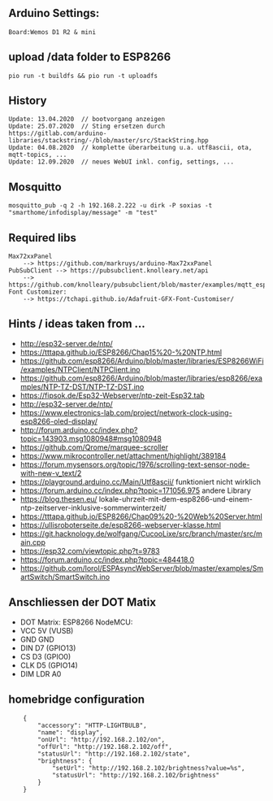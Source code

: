 
## Arduino Settings:
    Board:Wemos D1 R2 & mini

## upload /data folder to ESP8266
`pio run -t buildfs && pio run -t uploadfs`

## History
    Update: 13.04.2020  // bootvorgang anzeigen
    Update: 25.07.2020  // Sting ersetzen durch https://gitlab.com/arduino-libraries/stackstring/-/blob/master/src/StackString.hpp
    Update: 04.08.2020	// komplette überarbeitung u.a. utf8ascii, ota, mqtt-topics, ...
    Update: 12.09.2020	// neues WebUI inkl. config, settings, ...

## Mosquitto
    mosquitto_pub -q 2 -h 192.168.2.222 -u dirk -P soxias -t "smarthome/infodisplay/message" -m "test"

## Required libs
    Max72xxPanel
        --> https://github.com/markruys/arduino-Max72xxPanel
    PubSubClient --> https://pubsubclient.knolleary.net/api
        --> https://github.com/knolleary/pubsubclient/blob/master/examples/mqtt_esp8266/mqtt_esp8266.ino
    Font Customizer:
        --> https://tchapi.github.io/Adafruit-GFX-Font-Customiser/

## Hints / ideas taken from ...
*   http://esp32-server.de/ntp/
*   https://tttapa.github.io/ESP8266/Chap15%20-%20NTP.html
*   https://github.com/esp8266/Arduino/blob/master/libraries/ESP8266WiFi/examples/NTPClient/NTPClient.ino
*   https://github.com/esp8266/Arduino/blob/master/libraries/esp8266/examples/NTP-TZ-DST/NTP-TZ-DST.ino
*   https://fipsok.de/Esp32-Webserver/ntp-zeit-Esp32.tab
*   http://esp32-server.de/ntp/
*   https://www.electronics-lab.com/project/network-clock-using-esp8266-oled-display/
*   http://forum.arduino.cc/index.php?topic=143903.msg1080948#msg1080948
*   https://github.com/Qrome/marquee-scroller
*   https://www.mikrocontroller.net/attachment/highlight/389184
*   https://forum.mysensors.org/topic/1976/scrolling-text-sensor-node-with-new-v_text/2
*   https://playground.arduino.cc/Main/Utf8ascii/         funktioniert nicht wirklich
*   https://forum.arduino.cc/index.php?topic=171056.975   andere Library
*   https://blog.thesen.eu/   lokale-uhrzeit-mit-dem-esp8266-und-einem-ntp-zeitserver-inklusive-sommerwinterzeit/
 *  https://tttapa.github.io/ESP8266/Chap09%20-%20Web%20Server.html
 * 	https://ullisroboterseite.de/esp8266-webserver-klasse.html
 * 	https://git.hacknology.de/wolfgang/CucooLixe/src/branch/master/src/main.cpp
 * 	https://esp32.com/viewtopic.php?t=9783
 * 	https://forum.arduino.cc/index.php?topic=484418.0
 *  https://github.com/lorol/ESPAsyncWebServer/blob/master/examples/SmartSwitch/SmartSwitch.ino

## Anschliessen der DOT Matix
* DOT Matrix:       ESP8266 NodeMCU:
* VCC               5V (VUSB)
* GND               GND
* DIN               D7 (GPIO13)
* CS                D3 (GPIO0)
* CLK               D5 (GPIO14)
* DIM LDR           A0

## homebridge configuration
```	
    {
		"accessory": "HTTP-LIGHTBULB",
		"name": "display",
		"onUrl": "http://192.168.2.102/on",
		"offUrl": "http://192.168.2.102/off",
		"statusUrl": "http://192.168.2.102/state",
		"brightness": {
			"setUrl": "http://192.168.2.102/brightness?value=%s",
			"statusUrl": "http://192.168.2.102/brightness"
		}
	}
```    